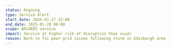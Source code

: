 ```yaml
---
status: Ongoing
type: Service Alert
start_date: 2025-01-27 12:00 
end_date: 2025-01-28 00:00
scope: ARCHER2 service
impact: Service at higher risk of disruption than usual
reason: Work to fix powr grid issues following storm in Edinburgh area means that power issues more likely during this period.
---
```

